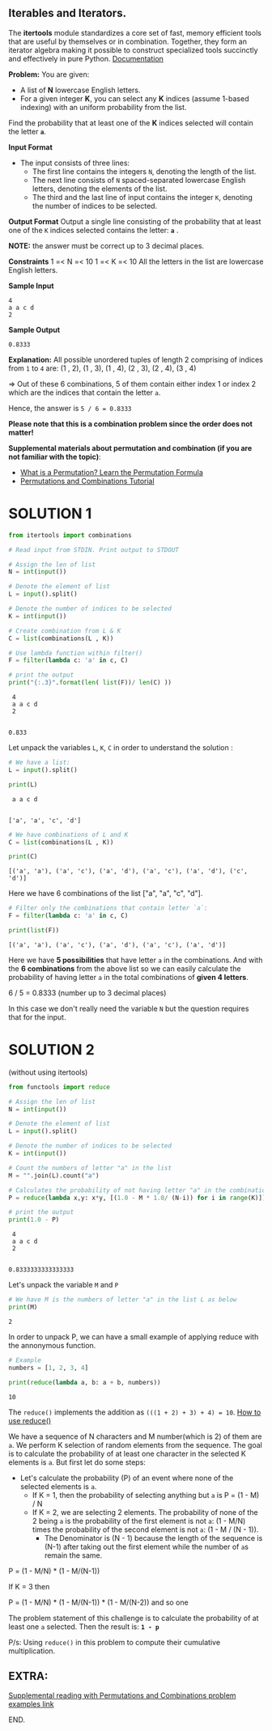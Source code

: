 ## Iterables and Iterators.

The **itertools** module standardizes a core set of fast, memory efficient tools that are useful by themselves or in combination. Together, they form an iterator algebra making it possible to construct specialized tools succinctly and effectively in pure Python. [Documentation](https://docs.python.org/2/library/itertools.html)

**Problem:** You are given:
- A list of **N** lowercase English letters. 
- For a given integer **K**, you can select any **K** indices (assume 1-based indexing) with an uniform probability from the list.

Find the probability that at least one of the **K** indices selected will contain the letter **`a`**.

**Input Format**
- The input consists of three lines:
    * The first line contains the integers `N`, denoting the length of the list.
    * The next line consists of `N` spaced-separated lowercase English letters, denoting the elements of the list.
    * The third and the last line of input contains the integer `K`, denoting the number of indices to be selected.

**Output Format**
Output a single line consisting of the probability that at least one of the `K` indices selected contains the letter: **`a`** .

**NOTE:** the answer must be correct up to 3 decimal places.

**Constraints**
1 =< N =< 10
1 =< K =< 10
All the letters in the list are lowercase English letters.

**Sample Input**
```
4
a a c d
2
```

**Sample Output**
```
0.8333
```

**Explanation:**
All possible unordered tuples of length 2 comprising of indices from `1` to `4` are:
(1 , 2), (1 , 3), (1 , 4), (2 , 3), (2 , 4), (3 , 4)

=> Out of these 6 combinations, 5 of them contain either index 1 or index 2 which are the indices that contain the letter `a`.

Hence, the answer is `5 / 6 = 0.8333`

**Please note that this is a combination problem since the order does not matter!**

**Supplemental materials about permutation and combination (if you are not familiar with the topic)**:
- [What is a Permutation? Learn the Permutation Formula](https://www.youtube.com/watch?v=oT64b5euTfs)
- [Permutations and Combinations Tutorial](https://www.youtube.com/watch?v=XJnIdRXUi7A)


# SOLUTION 1


```python
from itertools import combinations

# Read input from STDIN. Print output to STDOUT

# Assign the len of list
N = int(input())

# Denote the element of list
L = input().split()

# Denote the number of indices to be selected
K = int(input())

# Create combination from L & K
C = list(combinations(L , K))

# Use lambda function within filter() 
F = filter(lambda c: 'a' in c, C)

# print the output
print("{:.3}".format(len( list(F))/ len(C) ))
```

     4
     a a c d
     2


    0.833


Let unpack the variables `L`, `K`, `C` in order to understand the solution :


```python
# We have a list:
L = input().split()

print(L)
```

     a a c d


    ['a', 'a', 'c', 'd']



```python
# We have combinations of L and K
C = list(combinations(L , K))

print(C)
```




    [('a', 'a'), ('a', 'c'), ('a', 'd'), ('a', 'c'), ('a', 'd'), ('c', 'd')]



Here we have 6 combinations of the list ["a", "a", "c", "d"].


```python
# Filter only the combinations that contain letter `a`:
F = filter(lambda c: 'a' in c, C)

print(list(F))
```

    [('a', 'a'), ('a', 'c'), ('a', 'd'), ('a', 'c'), ('a', 'd')]


Here we have **5 possibilities** that have letter `a` in the combinations.
And with the **6 combinations** from the above list so we can easily calculate the probability of having letter `a` in the total combinations of **given 4 letters**.

6 / 5 = 0.8333 (number up to 3 decimal places)

In this case we don't really need the variable `N` but the question requires that for the input.


# SOLUTION 2 
(without using itertools)


```python
from functools import reduce

# Assign the len of list
N = int(input())

# Denote the element of list
L = input().split()

# Denote the number of indices to be selected
K = int(input())

# Count the numbers of letter "a" in the list
M = "".join(L).count("a")

# Calculates the probability of not having letter "a" in the combinations
P = reduce(lambda x,y: x*y, [(1.0 - M * 1.0/ (N-i)) for i in range(K)])

# print the output
print(1.0 - P)
```

     4
     a a c d
     2


    0.8333333333333333


Let's unpack the variable `M` and `P`


```python
# We have M is the numbers of letter "a" in the list L as below
print(M)
```

    2


In order to unpack P, we can have a small example of applying reduce with the annonymous function.


```python
# Example
numbers = [1, 2, 3, 4]

print(reduce(lambda a, b: a + b, numbers))
```




    10



The `reduce()` implements the addition as `(((1 + 2) + 3) + 4) = 10`. [How to use reduce()](https://realpython.com/python-reduce-function/)

We have a sequence of N characters and M number(which is 2) of them are `a`. We perform K selection of random elements from the sequence. The goal is to calculate the probability of at least one character in the selected K elements is `a`. But first let do some steps:
- Let's calculate the probability (P) of an event where none of the selected elements is `a`. 
    * If K = 1, then the probability of selecting anything but `a` is P = (1 - M) / N
    * If K = 2, we are selecting 2 elements. The probability of none of the 2 being `a` is the probability of the first element is not `a`: (1 - M/N) times the probability of the second element is not `a`: (1 - M / (N - 1)).
        * The Denominator is (N - 1) because the length of the sequence is (N-1) after taking out the first element while the number of `a`s remain the same.

P = (1 - M/N) * (1 - M/(N-1))

If K = 3 then

P = (1 - M/N) * (1 - M/(N-1)) * (1 - M/(N-2))
and so one

The problem statement of this challenge is to calculate the probability of at least one `a` selected. Then the result is:
**`1 - p`**

P/s: Using `reduce()` in this problem to compute their cumulative multiplication.

## EXTRA: 
[Supplemental reading with Permutations and Combinations problem examples link](https://courses.lumenlearning.com/finitemath1/chapter/probability-using-permutations-and-combinations/)


END.
